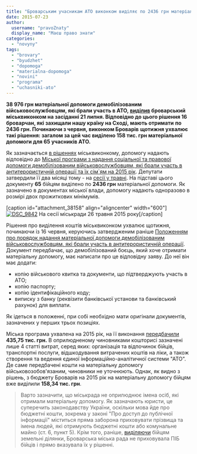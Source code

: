 ```yaml
---
title: "Броварським учасникам АТО виконком виділяє по 2436 грн матеріальної допомоги"
date: 2015-07-23
author: 
  username: "pravoZnaty"
  display_name: "Маєш право знати"
categories: 
  - "novyny"
tags: 
  - "brovary"
  - "byudzhet"
  - "dopomoga"
  - "materialna-dopomoga"
  - "novini"
  - "programa"
  - "uchasniki-ato"
---
```


**38 976 грн матеріальної допомоги демобілізованим військовослужбовцям, які брали участь в АТО, [виділив](http://docs.brovary.org/p26827/21.07.2015/418) броварський міськвиконком на засіданні 21 липня. Відповідно до цього рішення 16 броварчан, які захищали нашу країну на Сході, мають отримати** **по 2436 грн. Починаючи з червня, виконком Броварів** **щотижня ухвалює такі рішення: загалом за цей час виділено 158 тис. грн матеріальної допомоги для 65 учасників АТО.**

Як зазначається [в рішеннях](http://docs.brovary.org/s?term=%D0%BD%D0%B0%D0%B4%D0%B0%D0%BD%D0%BD%D1%8F+%D0%BC%D0%B0%D1%82%D0%B5%D1%80%D1%96%D0%B0%D0%BB%D1%8C%D0%BD%D0%BE%D1%97+%D0%B4%D0%BE%D0%BF%D0%BE%D0%BC%D0%BE%D0%B3%D0%B8+%D0%B4%D0%B5%D0%BC%D0%BE%D0%B1%D1%96%D0%BB%D1%96%D0%B7%D0%BE%D0%B2%D0%B0%D0%BD%D0%B8%D0%BC+%D0%B2%D1%96%D0%B9%D1%81%D1%8C%D0%BA%D0%BE%D0%B2%D0%BE%D1%81%D0%BB%D1%83%D0%B6%D0%B1%D0%BE%D0%B2%D1%86%D1%8F%D0%BC&from=&to=&status=0&fld=0&fld=1&type=0&type=1&type=2) міськвиконкому, допомогу надають відповідно до [Міської програми з надання соціальної та правової допомоги демобілізованим військовослужбовцям, які брали участь в антитерористичній операції та їх сім\`ям на 2015 рік](http://docs.brovary.org/p26294/21.05.2015/1463-54-06). Депутати затвердили її два місяці тому - на [сесії у травні](https://mpz.brovary.org/54-sesiya-miskradi-programa-dopomogi-viyskovim-zhitlo-uchasnikam-ato-ta-zemelniy-skandal/). На підставі цього документу **65** бійцям виділено по **2436 грн** матеріальної допомоги. Як зазначено в документах міської влади, допомогу надають одноразово в розмірі двох прожиткових мінімумів.

\[caption id="attachment\_38158" align="aligncenter" width="600"\][![DSC_9842](https://mpz.brovary.org/wp-content/uploads/2015/05/DSC_9842-e1432400075942.jpg)](https://mpz.brovary.org/wp-content/uploads/2015/05/DSC_9842-e1432400075942.jpg) На сесії міськради 26 травня 2015 року\[/caption\]

Рішення про виділення коштів міськвиконком ухвалює щотижня, починаючи із 16 червня, керуючись затвердженим раніше [Положенням про порядок надання матеріальної допомоги демобілізованим військовослужбовцям, які брали участь в антитерористичній операції](http://docs.brovary.org/p26444/09.06.2015/340). Документ передбачає, що демобілізований боєць, який хоче отримати матеріальну допомогу, має написати про це відповідну заяву. До неї він має додати:

- копію військового квитка та документи, що підтверджують участь в АТО;
- копію паспорту;
- копію ідентифікаційного коду;
- виписку з банку (реквізити банківської установи та банківський рахунок) для виплати.

Як ідеться в положенні, при собі необхідно мати оригінали документів, зазначених у перших трьох позиціях.

Міська програма ухвалена на 2015 рік, на її виконання [передбачили](https://onedrive.live.com/view.aspx?resid=72571393D4771099!3365&ithint=file%2cxls&app=Excel&authkey=!AKH6CG6FySAQwCg) **435,75 тис. грн.** В оприлюдненому чиновниками кошторисі зазначені лише 4 статті витрат, серед яких: організація та відпочинок бійців, транспортні послуги, відшкодування витрачених коштів на ліки, а також створення та ведення єдиної інформаційно-аналітичної системи "АТО". Де саме передбачені кошти на матеріальну допомогу військовозобов'язаним, чиновники не уточнюють. Однак, як видно з рішень, з бюджету Броварів на 2015 рік на матеріальну допомогу бійцям вже виділили **158,34 тис. грн**.

> Варто зазначити, що міськрада не оприлюднює імена осіб, які отримали матеріальну допомогу. Як зазначають юристи, це суперечить законодавству України, оскільки мова йде про бюджетні кошти, зокрема у законі "Про доступ до публічної інформації" міститься пряма заборона приховувати прізвища та імена людей, які отримують бюджетні кошти або комунальне майно (ст. 6, пункт 5). Крім того, раніше, [виділяючи](http://docs.brovary.org/p22543/05.03.2015/1429-53-06) бійцям земельні ділянки, Броварська міська рада не приховувала ПІБ бійців і прямо вказувала їх у рішенні.
